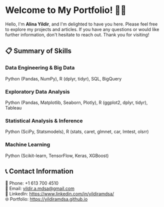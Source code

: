 # Welcome to My Portfolio! 👩‍💻

Hello, I'm **Alina Yildir**, and I'm delighted to have you here. Please feel free to explore my projects and articles. If you have any questions or would like further information, don't hesitate to reach out. Thank you for visiting!

## 📋 Summary of Skills

### Data Engineering & Big Data
Python (Pandas, NumPy), R (dplyr, tidyr), SQL, BigQuery

### Exploratory Data Analysis
Python (Pandas, Matplotlib, Seaborn, Plotly), R (ggplot2, dplyr, tidyr), Tableau

### Statistical Analysis & Inference
Python (SciPy, Statsmodels), R (stats, caret, glmnet, car, lmtest, olsrr)

### Machine Learning
Python (Scikit-learn, TensorFlow, Keras, XGBoost)

## 📞 Contact Information

📱 Phone: +1 613 700 4510  
📧 Email: yildir.a.mdsa@gmail.com  
🔗 LinkedIn: https://www.linkedin.com/in/yildiramdsa/  
🌐 Portfolio: https://yildiramdsa.github.io

